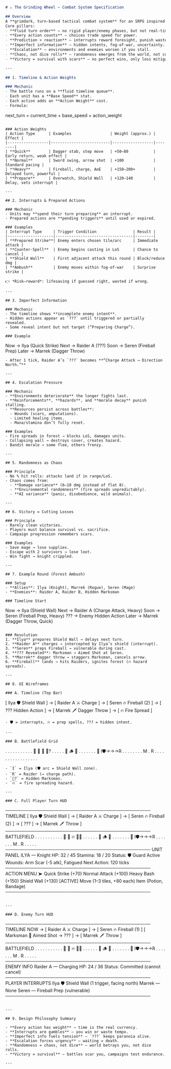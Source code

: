 ```markdown
# ⚔️ The Grinding Wheel — Combat System Specification

## Overview
A **grimdark, turn-based tactical combat system** for an SRPG inspired by the SNES era.  
Core pillars:
- **Fluid turn order** — no rigid player/enemy phases, but not real-time.
- **Every action counts** — choices trade speed for power.
- **Prediction > reaction** — interrupts reward foresight, punish waste.
- **Imperfect information** — hidden intents, fog-of-war, uncertainty.
- **Escalation** — environments and enemies worsen if you stall.
- **Chaos, not dice rolls** — randomness emerges from the world, not coin flips.
- **Victory = survival with scars** — no perfect wins, only loss mitigation.

---

## 1. Timeline & Action Weights

### Mechanic
- The battle runs on a **fluid timeline queue**.
- Each unit has a **Base Speed** stat.
- Each action adds an **Action Weight** cost.
- Formula:
```

next\_turn = current\_time + base\_speed + action\_weight

```

### Action Weights
| Action Type      | Examples                 | Weight (approx.) | Effect |
|------------------|--------------------------|------------------|--------|
| **Quick**        | Dagger stab, step move   | +50–80           | Early return, weak effect |
| **Normal**       | Sword swing, arrow shot  | +100             | Standard pacing |
| **Heavy**        | Fireball, charge, AoE    | +150–200+        | Delayed turn, powerful |
| **Prepare**      | Overwatch, Shield Wall   | +120–140         | Delay, sets interrupt |

---

## 2. Interrupts & Prepared Actions

### Mechanic
- Units may **spend their turn preparing** an interrupt.
- Prepared actions are **pending triggers** until used or expired.

### Examples
| Interrupt Type     | Trigger Condition                | Result |
|--------------------|----------------------------------|--------|
| **Prepared Strike**| Enemy enters chosen tile/arc     | Immediate attack |
| **Counter-Spell**  | Enemy begins casting in LoS      | Chance to cancel |
| **Shield Wall**    | First adjacent attack this round | Block/reduce dmg |
| **Ambush**         | Enemy moves within fog-of-war    | Surprise strike |

👉 *Risk–reward*: lifesaving if guessed right, wasted if wrong.

---

## 3. Imperfect Information

### Mechanic
- The timeline shows **incomplete enemy intent**.
- Hidden actions appear as `???` until triggered or partially revealed.
- Some reveal intent but not target (“Preparing Charge”).

### Example
```

Now → Ilya (Quick Strike)
Next → Raider A (???)
Soon → Seren (Fireball Prep)
Later → Marrek (Dagger Throw)

```
- After 1 tick, Raider A’s `???` becomes **“Charge Attack → Direction North.”**

---

## 4. Escalation Pressure

### Mechanic
- **Environments deteriorate** the longer fights last.
- **Reinforcements**, **hazards**, and **morale decay** punish stalling.
- **Resources persist across battles**:
  - Wounds (scars, amputations).
  - Limited healing items.
  - Mana/stamina don’t fully reset.

### Examples
- Fire spreads in forest → blocks LoS, damages units.
- Collapsing wall → destroys cover, creates hazard.
- Bandit morale → some flee, others frenzy.

---

## 5. Randomness as Chaos

### Principle
- No % hit rolls: attacks land if in range/LoS.
- Chaos comes from:
  - **Damage variance** (6–10 dmg instead of flat 8).
  - **Environmental randomness** (fire spreads unpredictably).
  - **AI variance** (panic, disobedience, wild animals).

---

## 6. Victory = Cutting Losses

### Principle
- Rarely clean victories.
- Players must balance survival vs. sacrifice.
- Campaign progression remembers scars.

### Examples
- Save mage → lose supplies.
- Escape with 2 survivors → lose loot.
- Win fight → knight crippled.

---

## 7. Example Round (Forest Ambush)

### Setup
- **Allies**: Ilya (Knight), Marrek (Rogue), Seren (Mage)
- **Enemies**: Raider A, Raider B, Hidden Marksman

### Timeline Start
```

Now → Ilya (Shield Wall)
Next → Raider A (Charge Attack, Heavy)
Soon → Seren (Fireball Prep, Heavy)
???  → Enemy Hidden Action
Later → Marrek (Dagger Throw, Quick)

```

### Resolution
1. **Ilya** prepares Shield Wall → delays next turn.
2. **Raider A** charges → intercepted by Ilya’s shield (interrupt).
3. **Seren** preps Fireball → vulnerable during cast.
4. **??? Revealed**: Marksman → Aimed Shot at Seren.
5. **Marrek** dagger throw → staggers Marksman, cancels arrow.
6. **Fireball** lands → hits Raiders, ignites forest (🔥 hazard spreads).

---

## 8. UI Wireframes

### A. Timeline (Top Bar)
```

\[ Ilya 🛡 Shield Wall ] → \[ Raider A ⚔️ Charge ] → \[ Seren 🔥 Fireball (2) ]
→ \[ ??? Hidden Action ] → \[ Marrek 🗡 Dagger Throw ] → \[ 🔥 Fire Spread ]

```
- 🛡 = interrupts, 🔥 = prep spells, ??? = hidden intent.

---

### B. Battlefield Grid
```

.  .  .  .  .  .  .  .  .  .
.  🌲  🌲  🌲  🏹?  .  .  .  .
.  🌲  🪵  🌲  .  .  .  .  .  .
.  🌲  I🛡→→→R  .  .  .  .  .  .
.  .  M  .  R  .  .  .  .  .  .
.  .  .  .  .  .  .  .  .  .  .

```
- `I` = Ilya (🛡 arc = Shield Wall zone).  
- `R` = Raider (→ charge path).  
- `🏹?` = Hidden Marksman.  
- `🔥` = fire spreading hazard.  

---

### C. Full Player Turn HUD
```

──────────────────────────────────────────────
TIMELINE
\[ Ilya 🛡 Shield Wall ] → \[ Raider A ⚔️ Charge ]
→ \[ Seren 🔥 Fireball (2) ] → \[ ??? ] → \[ Marrek 🗡 Throw ]
──────────────────────────────────────────────
BATTLEFIELD
.   .   .   .   .   .   .   .   .   .
.   🌲  🌲  🔥  🏹🎯  .   .   .   .   .
.   🌲  🪵  🌲  .   .   .   .   .   .
.   🌲  I🛡→→→R   .   .   .   .   .
.   .   M   .   R   .   .   .   .   .
──────────────────────────────────────────────
UNIT PANEL
ILYA — Knight
HP: 32 / 45   Stamina: 18 / 20
Status: 🛡 Guard Active
Wounds: Arm Scar (-5 atk), Fatigued
Next Action: 120 ticks
──────────────────────────────────────────────
ACTION MENU
➤ Quick Strike (+70)
Normal Attack (+100)
Heavy Bash (+150)
Shield Wall (+130) \[ACTIVE]
Move (1–3 tiles, +80 each)
Item (Potion, Bandage)
──────────────────────────────────────────────

```

---

### D. Enemy Turn HUD
```

──────────────────────────────────────────────
TIMELINE
NOW → \[ Raider A ⚔️ Charge ] → \[ Seren 🔥 Fireball (1) ]
\[ Marksman 🏹 Aimed Shot → ??? ] → \[ Marrek 🗡 Throw ]
──────────────────────────────────────────────
BATTLEFIELD
.   .   .   .   .   .   .   .   .   .
.   🌲  🌲  🔥  🏹🎯  .   .   .   .   .
.   🌲  🪵  🌲  .   .   .   .   .   .
.   🌲  I🛡→→→R   .   .   .   .   .
.   .   M   .   R   .   .   .   .   .
──────────────────────────────────────────────
ENEMY INFO
Raider A — Charging
HP: 24 / 36
Status: Committed (cannot cancel)
──────────────────────────────────────────────
PLAYER INTERRUPTS
Ilya 🛡 Shield Wall (1 trigger, facing north)
Marrek — None
Seren — Fireball Prep (vulnerable)
──────────────────────────────────────────────

```

---

## 9. Design Philosophy Summary

- **Every action has weight** — time is the real currency.  
- **Interrupts are gambles** — you win or waste tempo.  
- **Imperfect info fuels tension** — `???` keeps paranoia alive.  
- **Escalation forces urgency** — waiting = death.  
- **Randomness = chaos, not dice** — world betrays you, not dice rolls.  
- **Victory = survival** — battles scar you, campaigns test endurance.  

---
```

